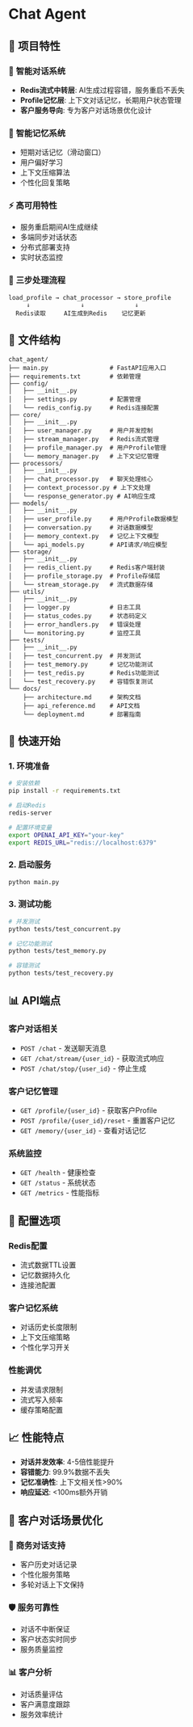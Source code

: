 # Chat Agent

## 🎯 **项目特性**

### 💬 **智能对话系统**
- **Redis流式中转层**: AI生成过程容错，服务重启不丢失
- **Profile记忆层**: 上下文对话记忆，长期用户状态管理
- **客户服务导向**: 专为客户对话场景优化设计

### 🧠 **智能记忆系统**
- 短期对话记忆（滑动窗口）
- 用户偏好学习
- 上下文压缩算法
- 个性化回复策略

### ⚡ **高可用特性**
- 服务重启期间AI生成继续
- 多端同步对话状态
- 分布式部署支持
- 实时状态监控

### 🔧 **三步处理流程**
```
load_profile → chat_processor → store_profile
     ↓              ↓              ↓
  Redis读取     AI生成到Redis    记忆更新
```

## 📁 **文件结构**

```
chat_agent/
├── main.py                 # FastAPI应用入口
├── requirements.txt        # 依赖管理
├── config/
│   ├── __init__.py
│   ├── settings.py         # 配置管理
│   └── redis_config.py     # Redis连接配置
├── core/
│   ├── __init__.py
│   ├── user_manager.py     # 用户并发控制
│   ├── stream_manager.py   # Redis流式管理
│   ├── profile_manager.py  # 用户Profile管理
│   └── memory_manager.py   # 上下文记忆管理
├── processors/
│   ├── __init__.py
│   ├── chat_processor.py   # 聊天处理核心
│   ├── context_processor.py # 上下文处理
│   └── response_generator.py # AI响应生成
├── models/
│   ├── __init__.py
│   ├── user_profile.py     # 用户Profile数据模型
│   ├── conversation.py     # 对话数据模型
│   ├── memory_context.py   # 记忆上下文模型
│   └── api_models.py       # API请求/响应模型
├── storage/
│   ├── __init__.py
│   ├── redis_client.py     # Redis客户端封装
│   ├── profile_storage.py  # Profile存储层
│   └── stream_storage.py   # 流式数据存储
├── utils/
│   ├── __init__.py
│   ├── logger.py           # 日志工具
│   ├── status_codes.py     # 状态码定义
│   ├── error_handlers.py   # 错误处理
│   └── monitoring.py       # 监控工具
├── tests/
│   ├── __init__.py
│   ├── test_concurrent.py  # 并发测试
│   ├── test_memory.py      # 记忆功能测试
│   ├── test_redis.py       # Redis功能测试
│   └── test_recovery.py    # 容错恢复测试
└── docs/
    ├── architecture.md     # 架构文档
    ├── api_reference.md    # API文档
    └── deployment.md       # 部署指南
```

## 🚀 **快速开始**

### 1. 环境准备
```bash
# 安装依赖
pip install -r requirements.txt

# 启动Redis
redis-server

# 配置环境变量
export OPENAI_API_KEY="your-key"
export REDIS_URL="redis://localhost:6379"
```

### 2. 启动服务
```bash
python main.py
```

### 3. 测试功能
```bash
# 并发测试
python tests/test_concurrent.py

# 记忆功能测试
python tests/test_memory.py

# 容错测试
python tests/test_recovery.py
```

## 📊 **API端点**

### 客户对话相关
- `POST /chat` - 发送聊天消息
- `GET /chat/stream/{user_id}` - 获取流式响应
- `POST /chat/stop/{user_id}` - 停止生成

### 客户记忆管理
- `GET /profile/{user_id}` - 获取客户Profile
- `POST /profile/{user_id}/reset` - 重置客户记忆
- `GET /memory/{user_id}` - 查看对话记忆

### 系统监控
- `GET /health` - 健康检查
- `GET /status` - 系统状态
- `GET /metrics` - 性能指标

## 🔧 **配置选项**

### Redis配置
- 流式数据TTL设置
- 记忆数据持久化
- 连接池配置

### 客户记忆系统
- 对话历史长度限制
- 上下文压缩策略
- 个性化学习开关

### 性能调优
- 并发请求限制
- 流式写入频率
- 缓存策略配置

## 📈 **性能特点**

- **对话并发效率**: 4-5倍性能提升
- **容错能力**: 99.9%数据不丢失
- **记忆准确性**: 上下文相关性>90%
- **响应延迟**: <100ms额外开销

## 🎯 **客户对话场景优化**

### 💼 **商务对话支持**
- 客户历史对话记录
- 个性化服务策略
- 多轮对话上下文保持

### 🛡️ **服务可靠性**
- 对话不中断保证
- 客户状态实时同步
- 服务质量监控

### 📊 **客户分析**
- 对话质量评估
- 客户满意度跟踪
- 服务效率统计 